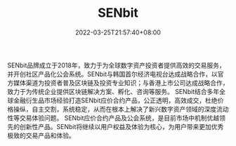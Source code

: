 ﻿---
weight: 
title: "SENbit"
description: "SENbit品牌成立于2018年，致力…"
date: 2022-03-25T21:57:40+08:00
lastmod: 2022-03-25T16:45:40+08:00
draft: false
authors: ["Metabd"]
featuredImage: "senbit.webp"
link: ""
tags: ["交易所","SENbit"]
categories: ["navigation"]
navigation: ["交易所"]
lightgallery: true
toc: true
pinned: false
recommend: false
recommend1: false
---
SENbit品牌成立于2018年，致力于为全球数字资产投资者提供高效的交易服务，并开创社区产品化公会系统。SENbit与韩国首尔经济电视台达成战略合作，以官方媒体渠道为投资者普及区块链及投资专业知识；与香港上市公司达成战略合作，致力于为传统企业提供区块链解决方案、孵化、咨询等服务。
SENbit结合多年全球金融衍生品市场经验打造SENbit应价合约产品，公正透明，高效成交，杜绝价格操纵，自主交割，系统稳定，从而在根本上解决了新兴数字资产领域的深度流动性等交易体验问题。
SENbit应价合约产品及公会系统，是目前市场中机制优越领先的创新性产品。SENbit将继续以用户权益及体验为核心，为用户带来更加优秀极致的交易产品和体验。
